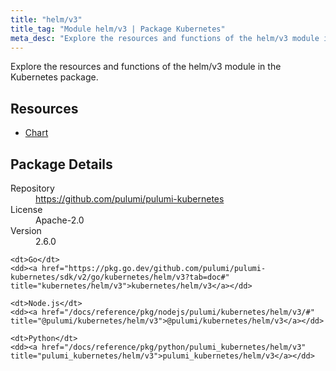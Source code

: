 ```yaml
---
title: "helm/v3"
title_tag: "Module helm/v3 | Package Kubernetes"
meta_desc: "Explore the resources and functions of the helm/v3 module in the Kubernetes package."
---
```


<!-- WARNING: this file was generated by Pulumi Docs Generator. -->
<!-- Do not edit by hand unless you're certain you know what you are doing! -->

Explore the resources and functions of the helm/v3 module in the Kubernetes package.

<h2 id="resources">Resources</h2>
<ul class="api">
    <li><a href="chart" title="Chart"><span class="symbol resource"></span>Chart</a></li>
</ul>

<h2 id="package-details">Package Details</h2>
<dl class="package-details">
	<dt>Repository</dt>
	<dd><a href="https://github.com/pulumi/pulumi-kubernetes">https://github.com/pulumi/pulumi-kubernetes</a></dd>
	<dt>License</dt>
	<dd>Apache-2.0</dd>
	<dt>Version</dt>
	<dd>2.6.0</dd>
</dl>



<dl class="tabular">

    <dt>Go</dt>
    <dd><a href="https://pkg.go.dev/github.com/pulumi/pulumi-kubernetes/sdk/v2/go/kubernetes/helm/v3?tab=doc#" title="kubernetes/helm/v3">kubernetes/helm/v3</a></dd>

    <dt>Node.js</dt>
    <dd><a href="/docs/reference/pkg/nodejs/pulumi/kubernetes/helm/v3/#" title="@pulumi/kubernetes/helm/v3">@pulumi/kubernetes/helm/v3</a></dd>

    <dt>Python</dt>
    <dd><a href="/docs/reference/pkg/python/pulumi_kubernetes/helm/v3" title="pulumi_kubernetes/helm/v3">pulumi_kubernetes/helm/v3</a></dd>

</dl>

